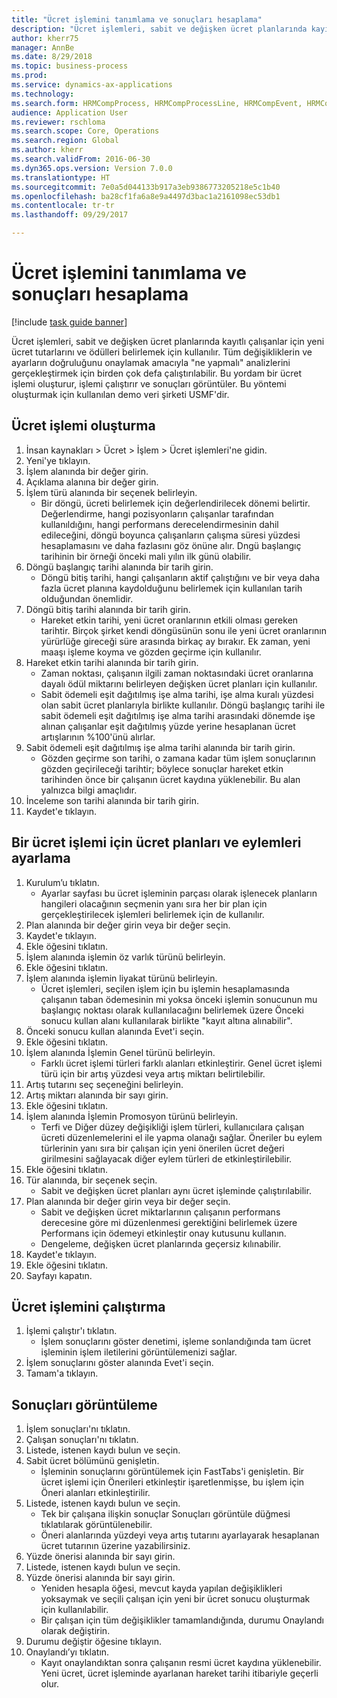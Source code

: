 ```yaml
--- 
title: "Ücret işlemini tanımlama ve sonuçları hesaplama"
description: "Ücret işlemleri, sabit ve değişken ücret planlarında kayıtlı çalışanlar için yeni ücret tutarlarını ve ödülleri belirlemek için kullanılır."
author: kherr75
manager: AnnBe
ms.date: 8/29/2018
ms.topic: business-process
ms.prod: 
ms.service: dynamics-ax-applications
ms.technology: 
ms.search.form: HRMCompProcess, HRMCompProcessLine, HRMCompEvent, HRMCompEventEmpl
audience: Application User
ms.reviewer: rschloma
ms.search.scope: Core, Operations
ms.search.region: Global
ms.author: kherr
ms.search.validFrom: 2016-06-30
ms.dyn365.ops.version: Version 7.0.0
ms.translationtype: HT
ms.sourcegitcommit: 7e0a5d044133b917a3eb9386773205218e5c1b40
ms.openlocfilehash: ba28cf1fa6a8e9a4497d3bac1a2161098ec53db1
ms.contentlocale: tr-tr
ms.lasthandoff: 09/29/2017

---
```

# <a name="define-compensation-process-and-calculate-results"></a>Ücret işlemini tanımlama ve sonuçları hesaplama

[!include [task guide banner](../../includes/task-guide-banner.md)]

Ücret işlemleri, sabit ve değişken ücret planlarında kayıtlı çalışanlar için yeni ücret tutarlarını ve ödülleri belirlemek için kullanılır. Tüm değişikliklerin ve ayarların doğruluğunu onaylamak amacıyla "ne yapmalı" analizlerini gerçekleştirmek için birden çok defa çalıştırılabilir. Bu yordam bir ücret işlemi oluşturur, işlemi çalıştırır ve sonuçları görüntüler. Bu yöntemi oluşturmak için kullanılan demo veri şirketi USMF'dir.


## <a name="create-a-compensation-process"></a>Ücret işlemi oluşturma
1. İnsan kaynakları > Ücret > İşlem > Ücret işlemleri'ne gidin.
2. Yeni'ye tıklayın.
3. İşlem alanında bir değer girin.
4. Açıklama alanına bir değer girin.
5. İşlem türü alanında bir seçenek belirleyin.
    * Bir döngü, ücreti belirlemek için değerlendirilecek dönemi belirtir. Değerlendirme, hangi pozisyonların çalışanlar tarafından kullanıldığını, hangi performans derecelendirmesinin dahil edileceğini, döngü boyunca çalışanların çalışma süresi yüzdesi hesaplamasını ve daha fazlasını göz önüne alır. Dngü başlangıç tarihinin bir örneği önceki mali yılın ilk günü olabilir.  
6. Döngü başlangıç tarihi alanında bir tarih girin.
    * Döngü bitiş tarihi, hangi çalışanların aktif çalıştığını ve bir veya daha fazla ücret planına kaydolduğunu belirlemek için kullanılan tarih olduğundan önemlidir.  
7. Döngü bitiş tarihi alanında bir tarih girin.
    * Hareket etkin tarihi, yeni ücret oranlarının etkili olması gereken tarihtir. Birçok şirket kendi döngüsünün sonu ile yeni ücret oranlarının yürürlüğe gireceği süre arasında birkaç ay bırakır. Ek zaman, yeni maaşı işleme koyma ve gözden geçirme için kullanılır.  
8. Hareket etkin tarihi alanında bir tarih girin.
    * Zaman noktası, çalışanın ilgili zaman noktasındaki ücret oranlarına dayalı ödül miktarını belirleyen değişken ücret planları için kullanılır.  
    * Sabit ödemeli eşit dağıtılmış işe alma tarihi, işe alma kuralı yüzdesi olan sabit ücret planlarıyla birlikte kullanılır.  Döngü başlangıç tarihi ile sabit ödemeli eşit dağıtılmış işe alma tarihi arasındaki dönemde işe alınan çalışanlar eşit dağıtılmış yüzde yerine hesaplanan ücret artışlarının %100'ünü alırlar.  
9. Sabit ödemeli eşit dağıtılmış işe alma tarihi alanında bir tarih girin.
    * Gözden geçirme son tarihi, o zamana kadar tüm işlem sonuçlarının gözden geçirileceği tarihtir; böylece sonuçlar hareket etkin tarihinden önce bir çalışanın ücret kaydına yüklenebilir. Bu alan yalnızca bilgi amaçlıdır.  
10. İnceleme son tarihi alanında bir tarih girin.
11. Kaydet'e tıklayın.

## <a name="setup-the-compensation-plans-and-actions-for-a-compensation-process"></a>Bir ücret işlemi için ücret planları ve eylemleri ayarlama
1. Kurulum’u tıklatın.
    * Ayarlar sayfası bu ücret işleminin parçası olarak işlenecek planların hangileri olacağının seçmenin yanı sıra her bir plan için gerçekleştirilecek işlemleri belirlemek için de kullanılır.  
2. Plan alanında bir değer girin veya bir değer seçin.
3. Kaydet'e tıklayın.
4. Ekle öğesini tıklatın.
5. İşlem alanında işlemin öz varlık türünü belirleyin.
6. Ekle öğesini tıklatın.
7. İşlem alanında işlemin liyakat türünü belirleyin.
    * Ücret işlemleri, seçilen işlem için bu işlemin hesaplamasında çalışanın taban ödemesinin mi yoksa önceki işlemin sonucunun mu başlangıç noktası olarak kullanılacağını belirlemek üzere Önceki sonucu kullan alanı kullanılarak birlikte "kayıt altına alınabilir".  
8. Önceki sonucu kullan alanında Evet'i seçin.
9. Ekle öğesini tıklatın.
10. İşlem alanında İşlemin Genel türünü belirleyin.
    * Farklı ücret işlemi türleri farklı alanları etkinleştirir. Genel ücret işlemi türü için bir artış yüzdesi veya artış miktarı belirtilebilir.  
11. Artış tutarını seç seçeneğini belirleyin.
12. Artış miktarı alanında bir sayı girin.
13. Ekle öğesini tıklatın.
14. İşlem alanında İşlemin Promosyon türünü belirleyin.
    * Terfi ve Diğer düzey değişikliği işlem türleri, kullanıcılara çalışan ücreti düzenlemelerini el ile yapma olanağı sağlar. Öneriler bu eylem türlerinin yanı sıra bir çalışan için yeni önerilen ücret değeri girilmesini sağlayacak diğer eylem türleri de etkinleştirilebilir.  
15. Ekle öğesini tıklatın.
16. Tür alanında, bir seçenek seçin.
    * Sabit ve değişken ücret planları aynı ücret işleminde çalıştırılabilir.  
17. Plan alanında bir değer girin veya bir değer seçin.
    * Sabit ve değişken ücret miktarlarının çalışanın performans derecesine göre mi düzenlenmesi gerektiğini belirlemek üzere Performans için ödemeyi etkinleştir onay kutusunu kullanın.  
    * Dengeleme, değişken ücret planlarında geçersiz kılınabilir.  
18. Kaydet'e tıklayın.
19. Ekle öğesini tıklatın.
20. Sayfayı kapatın.

## <a name="run-the-compensation-process"></a>Ücret işlemini çalıştırma
1. İşlemi çalıştır'ı tıklatın.
    * İşlem sonuçlarını göster denetimi, işleme sonlandığında tam ücret işleminin işlem iletilerini görüntülemenizi sağlar.  
2. İşlem sonuçlarını göster alanında Evet'i seçin.
3. Tamam'a tıklayın.

## <a name="view-the-results"></a>Sonuçları görüntüleme
1. İşlem sonuçları'nı tıklatın.
2. Çalışan sonuçları'nı tıklatın.
3. Listede, istenen kaydı bulun ve seçin.
4. Sabit ücret bölümünü genişletin.
    * İşleminin sonuçlarını görüntülemek için FastTabs'i genişletin. Bir ücret işlemi için Önerileri etkinleştir işaretlenmişse, bu işlem için Öneri alanları etkinleştirilir.  
5. Listede, istenen kaydı bulun ve seçin.
    * Tek bir çalışana ilişkin sonuçlar Sonuçları görüntüle düğmesi tıklatılarak görüntülenebilir.  
    * Öneri alanlarında yüzdeyi veya artış tutarını ayarlayarak hesaplanan ücret tutarının üzerine yazabilirsiniz.  
6. Yüzde önerisi alanında bir sayı girin.
7. Listede, istenen kaydı bulun ve seçin.
8. Yüzde önerisi alanında bir sayı girin.
    * Yeniden hesapla öğesi, mevcut kayda yapılan değişiklikleri yoksaymak ve seçili çalışan için yeni bir ücret sonucu oluşturmak için kullanılabilir.  
    * Bir çalışan için tüm değişiklikler tamamlandığında, durumu Onaylandı olarak değiştirin.  
9. Durumu değiştir öğesine tıklayın.
10. Onaylandı’yı tıklatın.
    * Kayıt onaylandıktan sonra çalışanın resmi ücret kaydına yüklenebilir. Yeni ücret, ücret işleminde ayarlanan hareket tarihi itibariyle geçerli olur.  


